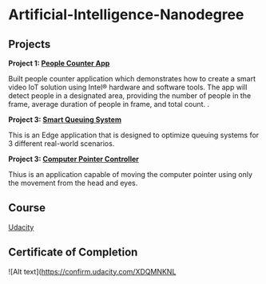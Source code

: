 # Artificial-Intelligence-Nanodegree


## Projects

**Project 1: [People Counter App](https://github.com/isaaclangat/People-Counter-App/)**

Built people counter application which demonstrates how to create a smart video IoT solution using Intel® hardware and software tools. The app will detect people in a designated area, providing the number of people in the frame, average duration of people in frame, and total count.
.

**Project 3: [Smart Queuing System](https://github.com/isaaclangat/Smart_Queuing_System/)**

This is an Edge application that is designed to optimize queuing systems for 3 different real-world scenarios.


**Project 3: [Computer Pointer Controller](https://github.com/isaaclangat/Computer_Gaze_Controller/)**

Thius is an application capable of moving the computer pointer using only the movement from the head and eyes.
## Course
[Udacity](https://www.udacity.com/course/intel-edge-ai-for-iot-developers-nanodegree--nd131)

## Certificate of Completion
![Alt text](https://confirm.udacity.com/XDQMNKNL


